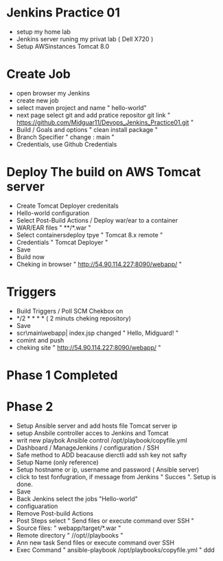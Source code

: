 # Jenkins Practice 01

- setup my home lab
- Jenkins server runing my privat lab ( Dell X720 )
- Setup AWSinstances Tomcat 8.0

# Create Job

- open browser my Jenkins
- create new job
- select maven project and name " hello-world"
- next page select git and add pratice repositor git link
" https://github.com/Midguar11/Devops_Jenkins_Practice01.git "
- Build / Goals and options " clean install package "
- Branch Specifier " change : main "
- Credentials, use Github Credentials

# Deploy The build on AWS Tomcat server

- Create Tomcat Deployer credenitals
- Hello-world configuration
- Select Post-Build Actions /  Deploy war/ear to a container 
- WAR/EAR files " **/*.war "
- Select containersdeploy tpye " Tomcat 8.x remote "
- Credentials " Tomcat Deployer "
- Save
- Build now
- Cheking in browser " http://54.90.114.227:8090/webapp/ " 

# Triggers

- Build Triggers / Poll SCM Chekbox on
- */2 * * * * ( 2 minuts cheking repository)
- Save
- scr\main\webapp| index.jsp changed " Hello, Midguard!  "
- comint and push
- cheking site " http://54.90.114.227:8090/webapp/ "

# Phase 1 Completed

# Phase 2

- Setup Ansible server and add hosts file Tomcat server ip
- setup Ansbile controller acces to Jenkins and Tomcat
- writ new playbok Ansible control /opt/playbook/copyfile.yml
- Dashboard / ManageJenkins / configuration / SSH
- Safe method to ADD beacause dierctli add ssh key not safty
- Setup Name (only reference)
- Setup hostname or ip, username and password ( Ansible server)
- click to test fonfugration, if message from Jenkins " Succes ". Setup is done.
-  Save
- Back Jenkins select the jobs "Hello-world"
- configuaration
- Remove Post-build Actions
- Post Steps select " Send files or execute command over SSH "
- Source files: " webapp/target/*.war "
- Remote directory " //opt//playbooks "
- Ann new task Send files or execute command over SSH
- Exec Command " ansible-playbook /opt/playbooks/copyfile.yml "
ddd


